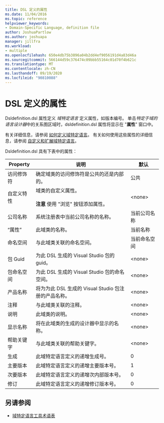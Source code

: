 ```yaml
---
title: DSL 定义的属性
ms.date: 11/04/2016
ms.topic: reference
helpviewer_keywords:
- Domain-Specific Language, definition file
author: JoshuaPartlow
ms.author: joshuapa
manager: jillfra
ms.workload:
- multiple
ms.openlocfilehash: 650e4db75b3896a04b2dd4ef9056191d4a83d46a
ms.sourcegitcommit: 566144d59c376474c09bbb55164c01d70f4b621c
ms.translationtype: MT
ms.contentlocale: zh-CN
ms.lasthandoff: 09/19/2020
ms.locfileid: "90810088"
---
```

# <a name="properties-of-a-dsl-definition"></a>DSL 定义的属性
Dsldefinition.dsl 属性定义 *域特定语言* 定义属性，如版本编号。 单击*特定于域的语言设计器*中的关系图区域时，dsldefinition.dsl 属性将显示在 "**属性**" 窗口中。

 有关详细信息，请参阅 [如何定义域特定语言](../modeling/how-to-define-a-domain-specific-language.md)。 有关如何使用这些属性的详细信息，请参阅 [自定义和扩展域特定语言](../modeling/customizing-and-extending-a-domain-specific-language.md)。

 Dsldefinition.dsl 具有下表中的属性：

|Property|说明|默认|
|-|-|-|
|访问修饰符|确定域类的访问修饰符是公共的还是内部的。|公共|
|自定义特性|域类的自定义属性。<br /><br /> **注意** 使用 "浏览" 按钮添加属性。|\<none>|
|公司名称|系统注册表中当前公司名称的名称。|当前公司名称|
|“属性”|此域类的名称。|当前名称|
|命名空间|与此域类关联的命名空间。|当前命名空间|
|包 Guid|为此 DSL 生成的 Visual Studio 包的 guid。|\<none>|
|包命名空间|为此 DSL 生成的 Visual Studio 包的命名空间。|\<none>|
|产品名称|将为为此 DSL 生成的 Visual Studio 包注册的产品名称。|\<none>|
|注释|与此域类关联的注释。|\<none>|
|说明|此域类的说明。|\<none>|
|显示名称|将在此域类的生成的设计器中显示的名称。|\<none>|
|帮助关键字|与此域类关联的帮助关键字。|\<none>|
|生成|此域特定语言定义的递增生成号。|0|
|主要版本|此域特定语言定义的递增主要版本号。|1|
|次要版本|此域特定语言定义的递增次内部版本号。|0|
|修订|此域特定语言定义的递增修订版本号。|0|

## <a name="see-also"></a>另请参阅

- [域特定语言工具术语表](/previous-versions/bb126564(v=vs.100))